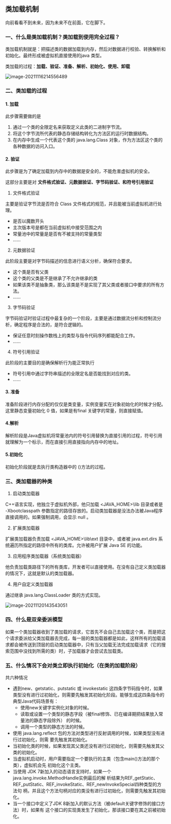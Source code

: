## 类加载机制

向前看看不到未来，因为未来不在前面，它在脚下。

### 一、什么是类加载机制？类加载到使用完全过程？

类加载机制就是：把描述类的数据加载到内存，然后对数据进行校验、转换解析和初始化。最终形成被虚拟机直接使用的java 类型。

类加载的过程：**加载、验证、准备、解析、初始化、使用、卸载**

![image-20211116214556489](https://gitee.com/dlutlgy/window_typora/raw/master/images/image-20211116214556489.png)

### 二、类加载的过程

#### 1. 加载

此步骤需要做的是

1. 通过一个类的全限定名来获取定义此类的二进制字节流。 
2. 将这个字节流所代表的静态存储结构转化为方法区的运行时数据结构。 
3. 在内存中生成一个代表这个类的 java.lang.Class 对象，作为方法区这个类的各种数据的访问入口。

#### 2. 验证

此步骤是为了确定加载到内存中的数据是安全的，不能危害虚拟机的安全。

这部分主要是对 **文件格式验证、元数据验证、字节码验证、和符号引用验证** 

1. 文件格式验证

主要是验证字节流是否符合 Class 文件格式的规范，并且能被当前虚拟机进行处理。

+ 是否以魔数开头
+ 主次版本号是都在当前虚拟机中接受范围之内
+ 常量池中的常量是是否有不被支持的常量类型
+ ......

2. 元数据验证

此阶段主要是对字节码描述的信息进行语义分析，确保符合要求。

+ 这个类是否有父类
+ 这个类的父类是不是继承了不允许继承的类
+ 如果该类不是抽象类，那么该类是不是实现了其父类或者接口中要求的所有方法。
+ ......

3. 字节码验证

字节码验证时验证过程中最复杂的一个阶段，主要是通过数据流分析和控制流分析，确定程序是合法的，是符合逻辑的。

+ 保证任意时刻操作数栈上的类型与指令代码序列都能配合工作。
+ ......

4. 符号引用验证

此阶段的主要目的是确保解析行为能正常执行

+ 符号引用中通过字符串描述的全限定名是否能找到对应的类。
+ ......

#### 3. 准备

准备阶段进行内存分配的仅仅是类变量，实例变量实在对象初始化的时候才分配。这里静态变量初始化 0 值，如果是有final 关键字的常量，则直接赋值。

#### 4.解析

解析阶段是Java虚拟机将常量池内的符号引用替换为直接引用的过程，符号引用就理解为一个标示，而在直接引用直接指向内存中的地址。

#### 5.初始化

初始化阶段就是去执行类构造器中的 <clinit>()方法的过程。



### 三、类加载器的种类

1. 启动类加载器

C++语言实现，他独立于虚拟机外部，他只加载 <JAVA_HOME>\lib 目录或者是 -Xbootclasspath 参数指定的路径存放的。启动类加载器是没法办法被Java程序直接调用的。如果强制调用，会显示 null 。

2. 扩展类加载器

扩展类加载器负责加载 <JAVA_HOME>\lib\ext 目录中，或者被 java.ext.dirs 系统遍历所指定的路径中所有的类库。允许被用户扩展 Java SE 的功能。

3. 应用程序类加载器（系统类加载器）

他负责加载类路径下的所有类库，开发者可以直接使用。在没有自己定义类加载器的情况下，这就是默认的类加载器。

4. 用户自定义类加载器

通过继承 java.lang.ClassLoader 类的方式实现。

![image-20211120143543051](https://gitee.com/dlutlgy/window_typora/raw/master/images/image-20211120143543051.png)

### 四、什么是双亲委派模型

如果一个类加载器收到了类加载的请求，它首先不会自己去加载这个类，而是把这个请求委派给父类加载器去完成，每一层的类加载器都是如此，这样所有的加载请求都会被传送到顶层的启动类加载器中，只有当父加载无法完成加载请求（它的搜索范围中没找到所需的类）时，子加载器才会尝试去加载类。

### 五、什么情况下会对类立即执行初始化（在类的加载阶段）

共六种情况

+ 遇到new、getstatic、putstatic 或 invokestatic 这四条字节码指令时，如果类型没有进行过初始化，则需要先触发其初始化阶段。能够生成这四条指令的典型Java代码场景有： 
  + 使用new关键字实例化对象的时候。 
  + 读取或设置一个类型的静态字段（被final修饰、已在编译期把结果放入常量池的静态字段除外） 的时候。 
  + 调用一个类型的静态方法的时候。
+ 使用 java.lang.reflect 包的方法对类型进行反射调用的时候，如果类型没有进行过初始化，则需 要先触发其初始化。
+ 当初始化类的时候，如果发现其父类还没有进行过初始化，则需要先触发其父类的初始化。 
+ 当虚拟机启动时，用户需要指定一个要执行的主类（包含main()方法的那个类），虚拟机会先 初始化这个主类。
+ 当使用 JDK 7新加入的动态语言支持时，如果一个java.lang.invoke.MethodHandle实例最后的解 析结果为REF_getStatic、REF_putStatic、REF_invokeStatic、REF_newInvokeSpecial四种类型的方法句 柄，并且这个方法句柄对应的类没有进行过初始化，则需要先触发其初始化。 
+ 当一个接口中定义了JDK 8新加入的默认方法（被default关键字修饰的接口方法）时，如果有 这个接口的实现类发生了初始化，那该接口要在其之前被初始化。